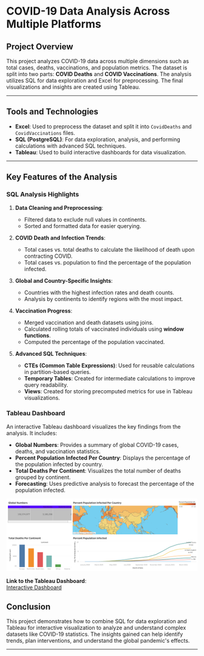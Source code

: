 # COVID-19 Data Analysis Across Multiple Platforms

## Project Overview
This project analyzes COVID-19 data across multiple dimensions such as total cases, deaths, vaccinations, and population metrics. The dataset is split into two parts: **COVID Deaths** and **COVID Vaccinations**. The analysis utilizes SQL for data exploration and Excel for preprocessing. The final visualizations and insights are created using Tableau.

---

## Tools and Technologies
- **Excel**: Used to preprocess the dataset and split it into `CovidDeaths` and `CovidVaccinations` files.
- **SQL (PostgreSQL)**: For data exploration, analysis, and performing calculations with advanced SQL techniques.
- **Tableau**: Used to build interactive dashboards for data visualization.

---

## Key Features of the Analysis

### SQL Analysis Highlights
1. **Data Cleaning and Preprocessing**:
   - Filtered data to exclude null values in continents.
   - Sorted and formatted data for easier querying.

2. **COVID Death and Infection Trends**:
   - Total cases vs. total deaths to calculate the likelihood of death upon contracting COVID.
   - Total cases vs. population to find the percentage of the population infected.

3. **Global and Country-Specific Insights**:
   - Countries with the highest infection rates and death counts.
   - Analysis by continents to identify regions with the most impact.

4. **Vaccination Progress**:
   - Merged vaccination and death datasets using joins.
   - Calculated rolling totals of vaccinated individuals using **window functions**.
   - Computed the percentage of the population vaccinated.

5. **Advanced SQL Techniques**:
   - **CTEs (Common Table Expressions)**: Used for reusable calculations in partition-based queries.
   - **Temporary Tables**: Created for intermediate calculations to improve query readability.
   - **Views**: Created for storing precomputed metrics for use in Tableau visualizations.

### Tableau Dashboard
An interactive Tableau dashboard visualizes the key findings from the analysis. It includes:
- **Global Numbers**: Provides a summary of global COVID-19 cases, deaths, and vaccination statistics.
- **Percent Population Infected Per Country**: Displays the percentage of the population infected by country.
- **Total Deaths Per Continent**: Visualizes the total number of deaths grouped by continent.
- **Forecasting**: Uses predictive analysis to forecast the percentage of the population infected.


[![Dashboard Image](https://github.com/Dishant-Chouhan/COVID-19-Data-Analysis-Across-Multiple-Platforms/blob/main/Dashboard%201.png)](https://public.tableau.com/shared/699NP2N9J?:display_count=n&:origin=viz_share_link)

**Link to the Tableau Dashboard**:  
[Interactive Dashboard](https://public.tableau.com/shared/699NP2N9J?:display_count=n&:origin=viz_share_link)

## Conclusion
This project demonstrates how to combine SQL for data exploration and Tableau for interactive visualization to analyze and understand complex datasets like COVID-19 statistics. The insights gained can help identify trends, plan interventions, and understand the global pandemic's effects.

---

